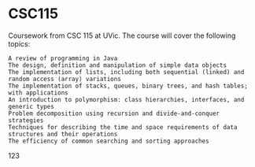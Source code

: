 # CSC115
Coursework from CSC 115  at UVic.
The course will cover the following topics:

    A review of programming in Java
    The design, definition and manipulation of simple data objects
    The implementation of lists, including both sequential (linked) and random access (array) variations
    The implementation of stacks, queues, binary trees, and hash tables; with applications
    An introduction to polymorphism: class hierarchies, interfaces, and generic types
    Problem decomposition using recursion and divide-and-conquer strategies
    Techniques for describing the time and space requirements of data structures and their operations
    The efficiency of common searching and sorting approaches

123
